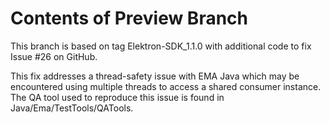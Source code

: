 # Contents of Preview Branch

This branch is based on tag Elektron-SDK_1.1.0 with additional code to fix Issue #26 on GitHub.

This fix addresses a thread-safety issue with EMA Java which may be encountered using multiple threads to access a shared consumer instance. The QA tool used to reproduce this issue is found in Java/Ema/TestTools/QATools.


